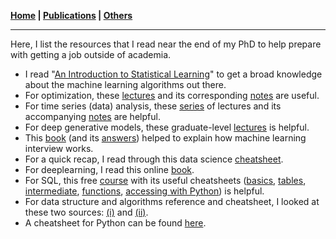 **[Home](./) \| [Publications](./publications.html) \| [Others](./others.html)**

---

Here, I list the resources that I read near the end of my PhD to help prepare with getting a job outside of academia.

- I read "[An Introduction to Statistical Learning](https://www.statlearning.com/)" to get a broad knowledge about the machine learning algorithms out there.
- For optimization, these [lectures](https://www.youtube.com/watch?v=4_jiFQXPAsw&list=PLdkTDauaUnQpzuOCZyUUZc0lxf4-PXNR5&index=1) and its corresponding [notes](https://drive.google.com/drive/folders/1WWVWV4vDBIOkjZc6uFY3nfXvpaOUHcfb) are useful.
- For time series (data) analysis, these [series](https://www.youtube.com/watch?v=VSE8Ve-D3W4&list=PL5ND7pZq8F20u5aoYyI24dNHXfOrM80yA) of lectures and its accompanying [notes](https://sites.ualberta.ca/~kashlak/data/stat479.pdf) are helpful.
- For deep generative models, these graduate-level [lectures](https://www.youtube.com/playlist?list=PL2UML_KCiC0UPzjW9BjO-IW6dqliu9O4B) is helpful. 
- This [book](https://huyenchip.com/ml-interviews-book/) (and its [answers](https://github.com/zafstojano/ml-interview-questions-and-answers/blob/main/ML_interview_questions_and_answers.pdf)) helped to explain how machine learning interview works.
- For a quick recap, I read through this data science [cheatsheet](https://github.com/aaronwangy/Data-Science-Cheatsheet/blob/main/Data_Science_Cheatsheet.pdf).
- For deeplearning, I read this online [book](https://d2l.ai/).
- For SQL, this free [course](https://www.coursera.org/learn/sql-data-science) with its useful cheatsheets ([basics](http://nelvintan.github.io/files/SQL_CS1.pdf), [tables](http://nelvintan.github.io/files/SQL_CS2.pdf), [intermediate](http://nelvintan.github.io/files/SQL_CS3.pdf), [functions](http://nelvintan.github.io/files/SQL_CS4.pdf), [accessing with Python](http://nelvintan.github.io/files/SQL_CS5.pdf)) is helpful.
- For data structure and algorithms reference and cheatsheet, I looked at these two sources: [(i)](https://www.interviewcake.com/data-structures-reference) and [(ii)](https://buildwithmalik.medium.com/i-made-a-python-cheat-sheet-for-data-structures-and-algorithms-useful-for-leetcode-b304754fad9c).
- A cheatsheet for Python can be found [here](https://perso.limsi.fr/pointal/_media/python:cours:mementopython3-english.pdf).

